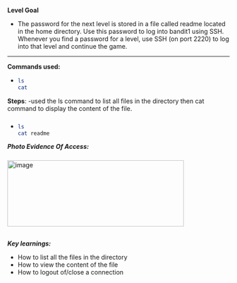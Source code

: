 **Level Goal**
- The password for the next level is stored in a file called readme located in the home directory.
Use this password to log into bandit1 using SSH. Whenever you find a password for a level, use SSH (on port 2220) to log into that level and continue the game.

---

**Commands used:** 
- ```bash
  ls
  cat
  
**Steps**:
-used the ls command to list all files in the directory then cat command to display the content of the file.
###
- ```bash
  ls
  cat readme

***Photo Evidence Of Access:***
###
<img width="400" height="150" alt="image" src="https://github.com/user-attachments/assets/b10e2172-9267-4cae-bd28-460637ec3804" />

##
###
***Key learnings:***
- How to list all the files in the directory
- How to view the content of the file
- How to logout of/close a connection
